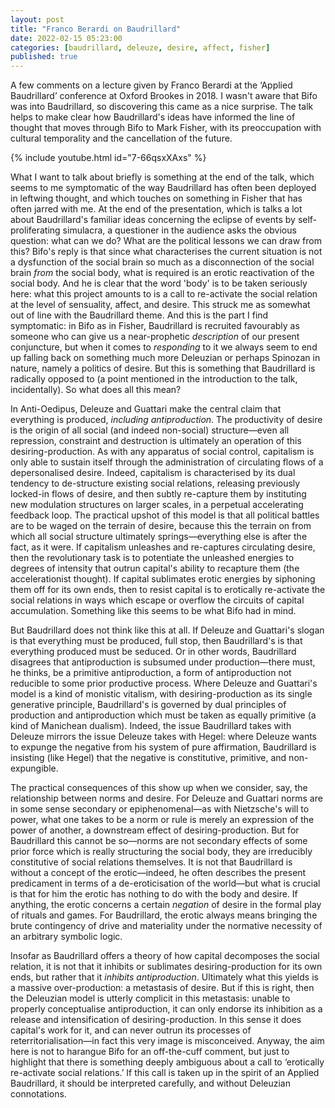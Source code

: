 ```yaml
---
layout: post
title: "Franco Berardi on Baudrillard"
date: 2022-02-15 05:23:00
categories: [baudrillard, deleuze, desire, affect, fisher]
published: true
---
```


A few comments on a lecture given by Franco Berardi at the ‘Applied Baudrillard’ conference at Oxford Brookes in 2018. I wasn't aware that Bifo was into Baudrillard, so discovering this came as a nice surprise. The talk helps to make clear how Baudrillard's ideas have informed the line of thought that moves through Bifo to Mark Fisher, with its preoccupation with cultural temporality and the cancellation of the future.

{% include youtube.html id="7-66qsxXAxs" %}

What I want to talk about briefly is something at the end of the talk, which seems to me symptomatic of the way Baudrillard has often been deployed in leftwing thought, and which touches on something in Fisher that has often jarred with me. At the end of the presentation, which is talks a lot about Baudrillard's familiar ideas concerning the eclipse of events by self-proliferating simulacra, a questioner in the audience asks the obvious question: what can we do? What are the political lessons we can draw from this? Bifo's reply is that since what characterises the current situation is not a dysfunction of the social brain so much as a disconnection of the social brain _from_ the social body, what is required is an erotic reactivation of the social body. And he is clear that the word 'body' is to be taken seriously here: what this project amounts to is a call to re-activate the social relation at the level of sensuality, affect, and desire. This struck me as somewhat out of line with the Baudrillard theme. And this is the part I find symptomatic: in Bifo as in Fisher, Baudrillard is recruited favourably as someone who can give us a near-prophetic _description_ of our present conjuncture, but when it comes to _responding_ to it we always seem to end up falling back on something much more Deleuzian or perhaps Spinozan in nature, namely a politics of desire. But this is something that Baudrillard is radically opposed to (a point mentioned in the introduction to the talk, incidentally). So what does all this mean?

In Anti-Oedipus, Deleuze and Guattari make the central claim that everything is produced, _including antiproduction_. The productivity of desire is the origin of all social (and indeed non-social) structure—even all repression, constraint and destruction is ultimately an operation of this desiring-production. As with any apparatus of social control, capitalism is only able to sustain itself through the administration of circulating flows of a depersonalised desire. Indeed, capitalism is characterised by its dual tendency to de-structure existing social relations, releasing previously locked-in flows of desire, and then subtly re-capture them by instituting new modulation structures on larger scales, in a perpetual accelerating feedback loop. The practical upshot of this model is that all political battles are to be waged on the terrain of desire, because this the terrain on from which all social structure ultimately springs—everything else is after the fact, as it were. If capitalism unleashes and re-captures circulating desire, then the revolutionary task is to potentiate the unleashed energies to degrees of intensity that outrun capital's ability to recapture them (the accelerationist thought). If capital sublimates erotic energies by siphoning them off for its own ends, then to resist capital is to erotically re-activate the social relations in ways which escape or overflow the circuits of capital accumulation. Something like this seems to be what Bifo had in mind.

But Baudrillard does not think like this at all. If Deleuze and Guattari's slogan is that everything must be produced, full stop, then Baudrillard's is that everything produced must be seduced. Or in other words, Baudrillard disagrees that antiproduction is subsumed under production—there must, he thinks, be a primitive antiproduction, a form of antiproduction not reducible to some prior productive process. Where Deleuze and Guattari's model is a kind of monistic vitalism, with desiring-production as its single generative principle, Baudrillard's is governed by dual principles of production and antiproduction which must be taken as equally primitive (a kind of Manichean dualism). Indeed, the issue Baudrillard takes with Deleuze mirrors the issue Deleuze takes with Hegel: where Deleuze wants to expunge the negative from his system of pure affirmation, Baudrillard is insisting (like Hegel) that the negative is constitutive, primitive, and non-expungible.

The practical consequences of this show up when we consider, say, the relationship between norms and desire. For Deleuze and Guattari norms are in some sense secondary or epiphenomenal—as with Nietzsche's will to power, what one takes to be a norm or rule is merely an expression of the power of another, a downstream effect of desiring-production. But for Baudrillard this cannot be so—norms are not secondary effects of some prior force which is really structuring the social body, they are irreducibly constitutive of social relations themselves. It is not that Baudrillard is without a concept of the erotic—indeed, he often describes the present predicament in terms of a de-eroticisation of the world—but what is crucial is that for him the erotic has nothing to do with the body and desire. If anything, the erotic concerns a certain _negation_ of desire in the formal play of rituals and games. For Baudrillard, the erotic always means bringing the brute contingency of drive and materiality under the normative necessity of an arbitrary symbolic logic.

Insofar as Baudrillard offers a theory of how capital decomposes the social relation, it is not that it inhibits or sublimates desiring-production for its own ends, but rather that it _inhibits antiproduction_. Ultimately what this yields is a massive over-production: a metastasis of desire. But if this is right, then the Deleuzian model is utterly complicit in this metastasis: unable to properly conceptualise antiproduction, it can only endorse its inhibition as a release and intensification of desiring-production. In this sense it does capital's work for it, and can never outrun its processes of reterritorialisation—in fact this very image is misconceived. Anyway, the aim here is not to harangue Bifo for an off-the-cuff comment, but just to highlight that there is something deeply ambiguous about a call to ‘erotically re-activate social relations.’ If this call is taken up in the spirit of an Applied Baudrillard, it should be interpreted carefully, and without Deleuzian connotations.
